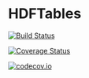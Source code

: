 # HDFTables

[![Build Status](https://travis-ci.org/damiendr/HDFTables.jl.svg?branch=master)](https://travis-ci.org/damiendr/HDFTables.jl)

[![Coverage Status](https://coveralls.io/repos/damiendr/HDFTables.jl/badge.svg?branch=master&service=github)](https://coveralls.io/github/damiendr/HDFTables.jl?branch=master)

[![codecov.io](http://codecov.io/github/damiendr/HDFTables.jl/coverage.svg?branch=master)](http://codecov.io/github/damiendr/HDFTables.jl?branch=master)
